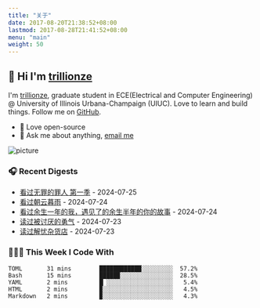 ```yaml
---
title: "关于"
date: 2017-08-20T21:38:52+08:00
lastmod: 2017-08-28T21:41:52+08:00
menu: "main"
weight: 50
---
```


## 👋 Hi I'm [trillionze](https://www.trillionze.com)

I'm [trillionze](https://www.trillionze.com), graduate student in ECE(Electrical and Computer Engineering) @ University of Illinois Urbana-Champaign (UIUC). Love to learn and build things. Follow me on [GitHub](https://github.com/trillionze).

- 💼 Love open-source
- 💬 Ask me about anything, [email me](trillionze@163.com)

![picture](https://image.pseudoyu.com/images/dino.gif)

### 🎧 Recent Digests

<!-- douban starts -->
* <a href='http://movie.douban.com/subject/36181105/' target='_blank'>看过无罪的罪人 第一季</a> - 2024-07-25
* <a href='http://movie.douban.com/subject/35359715/' target='_blank'>看过朝云暮雨</a> - 2024-07-24
* <a href='http://movie.douban.com/subject/36748074/' target='_blank'>看过余生一年的我，遇见了的余生半年的你的故事</a> - 2024-07-24
* <a href='https://book.douban.com/subject/26369699/' target='_blank'>读过被讨厌的勇气</a> - 2024-07-23
* <a href='https://book.douban.com/subject/25862578/' target='_blank'>读过解忧杂货店</a> - 2024-07-23
<!-- douban ends -->

### 👨🏻‍💻 This Week I Code With

<!-- code_time starts -->

```text
TOML       31 mins        ████████████░░░░░░░░░  57.2%
Bash       15 mins        █████▉░░░░░░░░░░░░░░░  28.5%
YAML       2 mins         █▏░░░░░░░░░░░░░░░░░░░   5.4%
HTML       2 mins         ▉░░░░░░░░░░░░░░░░░░░░   4.5%
Markdown   2 mins         ▉░░░░░░░░░░░░░░░░░░░░   4.3%
```

<!-- code_time ends -->